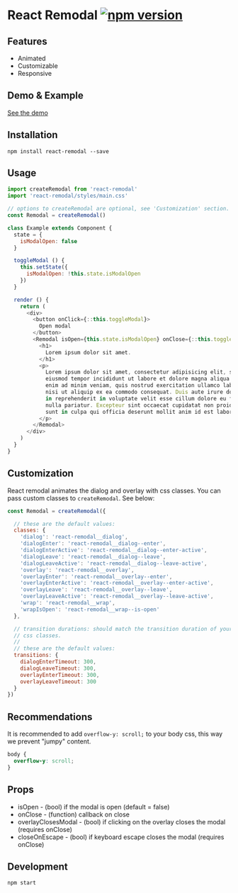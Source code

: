 React Remodal  [![npm version](https://badge.fury.io/js/react-remodal.svg)](http://badge.fury.io/js/react-remodal)
=====

## Features

- Animated
- Customizable
- Responsive

## Demo & Example

[See the demo](http://tomgrooffer.github.io/react-remodal)

## Installation

```shell
npm install react-remodal --save
```

## Usage

```javascript
import createRemodal from 'react-remodal'
import 'react-remodal/styles/main.css'

// options to createRemodal are optional, see 'Customization' section.
const Remodal = createRemodal()

class Example extends Component {
  state = {
    isModalOpen: false
  }

  toggleModal () {
    this.setState({
      isModalOpen: !this.state.isModalOpen
    })
  }

  render () {
    return (
      <div>
        <button onClick={::this.toggleModal}>
          Open modal
        </button>
        <Remodal isOpen={this.state.isModalOpen} onClose={::this.toggleModal}>
          <h1>
            Lorem ipsum dolor sit amet.
          </h1>
          <p>
            Lorem ipsum dolor sit amet, consectetur adipisicing elit, sed do
            eiusmod tempor incididunt ut labore et dolore magna aliqua. Ut
            enim ad minim veniam, quis nostrud exercitation ullamco laboris
            nisi ut aliquip ex ea commodo consequat. Duis aute irure dolor
            in reprehenderit in voluptate velit esse cillum dolore eu fugiat
            nulla pariatur. Excepteur sint occaecat cupidatat non proident,
            sunt in culpa qui officia deserunt mollit anim id est laborum.
          </p>
        </Remodal>
      </div>
    )
  }
}
```

## Customization

React remodal animates the dialog and overlay with css classes. You can pass
custom classes to `createRemodal`. See below:

```javascript
const Remodal = createRemodal({

  // these are the default values:
  classes: {
    'dialog': 'react-remodal__dialog',
    'dialogEnter': 'react-remodal__dialog--enter',
    'dialogEnterActive': 'react-remodal__dialog--enter-active',
    'dialogLeave': 'react-remodal__dialog--leave',
    'dialogLeaveActive': 'react-remodal__dialog--leave-active',
    'overlay': 'react-remodal__overlay',
    'overlayEnter': 'react-remodal__overlay--enter',
    'overlayEnterActive': 'react-remodal__overlay--enter-active',
    'overlayLeave': 'react-remodal__overlay--leave',
    'overlayLeaveActive': 'react-remodal__overlay--leave-active',
    'wrap': 'react-remodal__wrap',
    'wrapIsOpen': 'react-remodal__wrap--is-open'
  },

  // transition durations: should match the transition duration of your
  // css classes.
  //
  // these are the default values:
  transitions: {
    dialogEnterTimeout: 300,
    dialogLeaveTimeout: 300,
    overlayEnterTimeout: 300,
    overlayLeaveTimeout: 300
  }
})
```

## Recommendations

It is recommended to add `overflow-y: scroll;` to your body css, this way
we prevent "jumpy" content.

```css
body {
  overflow-y: scroll;
}
```

## Props

* isOpen - (bool) if the modal is open (default = false)
* onClose - (function) callback on close
* overlayClosesModal - (bool) if clicking on the overlay closes the modal (requires onClose)
* closeOnEscape - (bool) if keyboard escape closes the modal (requires onClose)

## Development

```shell
npm start
```
